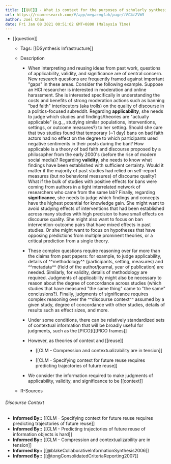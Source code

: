 ```yaml
---
title: [[QUE]] - What is context for the purposes of scholarly synthesis?
url: https://roamresearch.com/#/app/megacoglab/page/fFCAtZVW5
author: Joel Chan
date: Fri Jan 08 2021 00:51:02 GMT+0800 (Malaysia Time)
---
```


- [[question]]

    - Tags: [[DSynthesis Infrastructure]]

    - Description

        - When interpreting and reusing ideas from past work, questions of applicability, validity, and significance are of central concern. New research questions are frequently framed against important "gaps" in these areas. Consider the following example. Suppose an HCI researcher is interested in moderation and online harassment. She is interested specifically in understanding the costs and benefits of strong moderation actions such as banning "bad faith" interlocutors (aka trolls) on the quality of discourse in a politics-focused subreddit. Regarding **applicability**, she needs to judge which studies and findings/theories are "actually applicable" (e.g.,, studying similar populations, interventions, settings, or outcome measures?) to her setting. Should she care that two studies found that temporary (~1 day) bans on bad faith actors had no effect on the degree to which participants used negative sentiments in their posts during the ban? How applicable is a theory of bad faith and discourse proposed by a philosopher from the early 2000's (before the rise of modern social media)? Regarding **validity**, she needs to know what findings have been established with sufficient certainty. Would it matter if the majority of past studies had relied on self-report measures (but no behavioral measures) of discourse quality? What if the bulk of studies with positive effects for bans were coming from authors in a tight interrelated network of researchers who came from the same lab? Finally, regarding **significance**, she needs to judge which findings and concepts have the highest potential for knowledge gain. She might want to avoid studying effects of interventions that had been established across many studies with high precision to have small effects on discourse quality. She might also want to focus on ban intervention-outcome pairs that have mixed effects in past studies. Or she might want to focus on hypotheses that have opposing predictions from multiple prominent theories, or a critical prediction from a single theory.

        - These complex questions require reasoning over far more than the claims from past papers: for example, to judge applicability, details of ^^methodology^^ (participants, setting, measures) and ^^metadata^^ (field of the author/journal, year of publication) are needed. Similarly, for validity, details of methodology are required. Judgments of applicability might also be necessary to reason about the degree of concordance across studies (which studies that have measured "the same thing" came to "the same" conclusions?). Finally, judgments of significance requires complex reasoning over the ^^discourse context^^ assumed by a given study, degree of concordance with other studies, details of results such as effect sizes, and more.

        - Under some conditions, there can be relatively standardized sets of contextual information that will be broadly useful for judgments, such as the [PICO]([[PICO frames]]

        - However, as theories of context and [[reuse]]

            - [[CLM - Compression and contextualizability are in tension]]

            - [[CLM - Specifying context for future reuse requires predicting trajectories of future reuse]]

        - We consider the information required to make judgments of applicability, validity, and significance to be [[context]]

    - R-Sources

###### Discourse Context

- **Informed By::** [[CLM - Specifying context for future reuse requires predicting trajectories of future reuse]]
- **Informed By::** [[CLM - Predicting trajectories of future reuse of information objects is hard]]
- **Informed By::** [[CLM - Compression and contextualizability are in tension]]
- **Informed By::** [[@blakeCollaborativeInformationSynthesis2006]]
- **Informed By::** [[@tongConsolidatedCriteriaReporting2007]]

